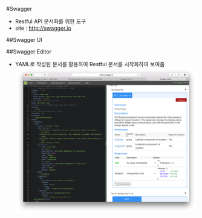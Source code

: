 #Swagger
- Restful API 문서화를 위한 도구
- site : http://swagger.io

##Swagger UI

##Swagger Editor
- YAML로 작성된 문서를 활용하여 Restful 문서를 시작화하여 보여줌
![swagger_editor.png](./image/swagger_editor.png)
